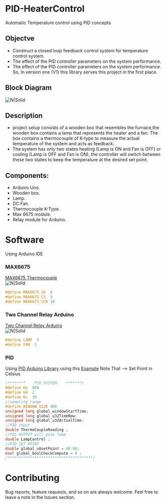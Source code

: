# PID-HeaterControl
Automatic Temperature control using PID concepts                                                                                                                       
## Objectve   
- Construct a closed loop feedback control system for temperature control system.
- The effect of the PID controller parameters on the system performance.
- The effect of the PID controller parameters on the system performance.
So, In version one (V1) this library serves this project in the first place.    
## Block Diagram
  ![N|Solid](https://i.ibb.co/dDmVkLh/Capture.png) 

  
## Description   
- project setup consists of a wooden box that resembles the furnace,the wooden box contains a lamp that represents
the heater and a fan. The box contains a thermocouple of K-type to measure the actual temperature of the system and
acts as feedback.  
- The system has only two states heating (Lamp is ON and Fan is OFF) or cooling (Lamp is OFF and Fan is ON), the
controller will switch between these two states to keep the temperature at the desired set point.  
## Components:
- Ardunio Uno.
- Wooden box.
- Lamp.
- DC Fan.
- Thermocouple K-Type.
- Max 6675 module.
- Relay module for Arduino.

# Software
Using Arduino IDE
### MAX6675    
   [MAX6675 Thermocouple](https://how2electronics.com/industrial-thermometer-max6675-thermocouple-arduino/)  
  ![N|Solid](https://i.ibb.co/61CTTv5/Capture.png) 
```c  
#define MAX6675_SO  8
#define MAX6675_CS  9
#define MAX6675_SCK 10
```
### Two Channel Relay Arduino  
   [Two Channel Relay Arduino](https://lastminuteengineers.com/two-channel-relay-module-arduino-tutorial/)  
  ![N|Solid](https://i.ibb.co/dGrJRjg/Capture.png) 
  
```c  
#define LAMP  3
#define FAN  2
```

### PID
   Using [PID Arduino Library](https://playground.arduino.cc/Code/PIDLibrary/) using this [Example](https://playground.arduino.cc/Code/PIDLibraryRelayOutputExample/)    Note That --> Set Point in Celsius  
```c  
/********    PID SYSTEM    *******/
#define Kp  800
#define Kd  2
#define Ki  30
//sampling range 
#define WINDOW_SIZE 400
unsigned long global_windowStartTime;
unsigned long global_u32TimeNow;
unsigned long global_u32ActualTime;
//PID input
double ThermoCoupleReading ;
//PID OUTPUT will goto lamp  
double LampControl ;
//PID SET POINT
double global_u8setPoint = 40.00;
bool global_boolCheckCompute = 0 ; 
/**************************************/
```
# Contributing  
Bug reports, feature requests, and so on are always welcome. Feel free to leave a note in the Issues section.
